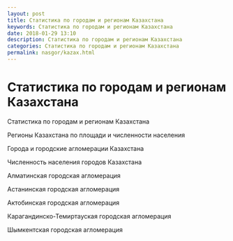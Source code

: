 ```yaml
---
layout: post
title: Статистика по городам и регионам Казахстана
keywords: Статистика по городам и регионам Казахстана
date: 2018-01-29 13:10
description: Статистика по городам и регионам Казахстана
categories: Статистика по городам и регионам Казахстана
permalink: nasgor/kazax.html
---
```


# Статистика по городам и регионам Казахстана




Статистика по городам и регионам Казахстана



Регионы Казахстана по площади и численности населения




Города и городские агломерации Казахстана



Численность населения городов Казахстана


Алматинская городская агломерация


Астанинская городская агломерация


Актобинская городская агломерация


Карагандинско-Темиртауская городская агломерация 


Шымкентская городская агломерация




			
			

